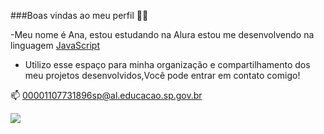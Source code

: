 ###Boas vindas ao meu perfil 💙💙

-Meu nome é Ana, estou estudando na Alura estou me desenvolvendo na linguagem [JavaScript](https://editor.p5js.org/)
- Utilizo esse espaço para minha organização e compartilhamento dos meu projetos desenvolvidos,Você pode entrar em contato comigo!

📫
00001107731896sp@al.educacao.sp.gov.br

![](https://media1.tenor.com/m/spZHtc0S42MAAAAC/tangled-rapunzel.gif)
